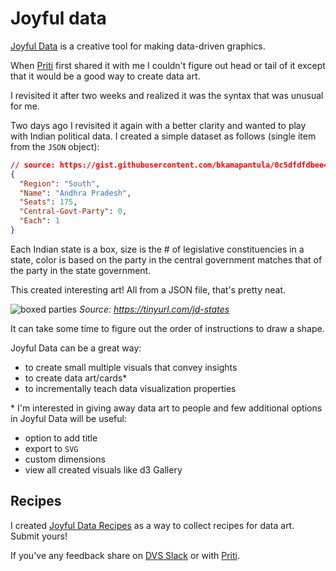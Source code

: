 # Joyful data
[Joyful Data](https://gramener.com/joyfuldata/) is a creative tool for making data-driven graphics.

When [Priti](https://twitter.com/priti_pg/) first shared it with me I couldn't figure out head or tail of it except that it would be a good way to create data art.

I revisited it after two weeks and realized it was the syntax that was unusual for me. 

Two days ago I revisited it again with a better clarity and wanted to play with Indian political data. I created a simple dataset as follows (single item from the `JSON` object):

```JSON
// source: https://gist.githubusercontent.com/bkamapantula/0c5dfdfdbee43ea3f2c3a3a29ad5e6a8/raw/407c77118f3d8f468fd671d7bf3de95d61c05aa6/india-legislative-assembly-seats.json
{
  "Region": "South",
  "Name": "Andhra Pradesh",
  "Seats": 175,
  "Central-Govt-Party": 0,
  "Each": 1
}
```

Each Indian state is a box, size is the # of legislative constituencies in a state, color is based on the party in the central government matches that of the party in the state government.

This created interesting art! All from a JSON file, that's pretty neat.

![boxed parties](../../../../images/jd-states.jpg)
*Source: https://tinyurl.com/jd-states*

It can take some time to figure out the order of instructions to draw a shape.

Joyful Data can be a great way:

- to create small multiple visuals that convey insights 
- to create data art/cards*
- to incrementally teach data visualization properties

\* I'm interested in giving away data art to people and few additional options in Joyful Data will be useful:

- option to add title
- export to `SVG`
- custom dimensions
- view all created visuals like d3 Gallery

## Recipes
I created [Joyful Data Recipes](https://github.com/bkamapantula/joyful-data-recipes) as a way to collect recipes for data art. Submit yours!

If you've any feedback share on [DVS Slack](https://datavizsociety.slack.com/archives/CGANSD3MX/p1580929398078700) or with [Priti](https://twitter.com/priti_pg/). 
